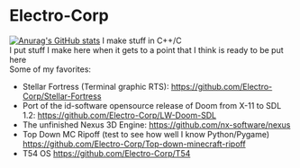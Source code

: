# Electro-Corp
[![Anurag's GitHub stats](https://github-readme-stats.vercel.app/api?username=Electro-Corp)](https://github.com/anuraghazra/github-readme-stats)
I make stuff in C++/C <br>
I put stuff I make here when it gets to a point that I think is ready to be put here <br>
Some of my favorites:<br>
* Stellar Fortress (Terminal graphic RTS): https://github.com/Electro-Corp/Stellar-Fortress
* Port of the id-software opensource release of Doom from X-11 to SDL 1.2: https://github.com/Electro-Corp/LW-Doom-SDL
* The unfinished Nexus 3D Engine: https://github.com/nx-software/nexus
* Top Down MC Ripoff (test to see how well I know Python/Pygame) https://github.com/Electro-Corp/Top-down-minecraft-ripoff
* T54 OS https://github.com/Electro-Corp/T54
<ln>
